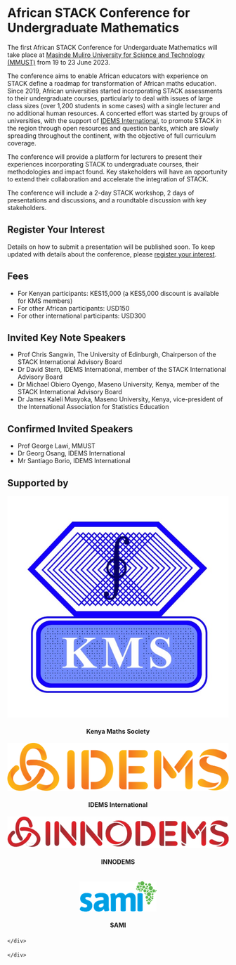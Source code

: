 # African STACK Conference for Undergraduate Mathematics

<p>The first African STACK Conference for Undergarduate Mathematics will take place at <a href="https://www.mmust.ac.ke" target="blank">Masinde Muliro University for Science and Technology (MMUST)</a> from 19 to 23 June 2023.</p>

<p>The conference aims to enable African educators with experience on STACK define a roadmap for transformation of African maths education. Since 2019, African universities started incorporating STACK assessments to their undergraduate courses, particularly to deal with issues of large class sizes (over 1,200 students in some cases) with a single lecturer and no additional human resources. A concerted effort was started by groups of universities, with the support of <a href="https://www.idems.international/" target="blank">IDEMS International</a>, to promote STACK in the region through open resources and question banks, which are slowly spreading throughout the continent, with the objective of full curriculum coverage.</p>

<p>The conference will provide a platform for lecturers to present their experiences incorporating STACK to undergraduate courses, their methodologies and impact found. Key stakeholders will have an opportunity to extend their collaboration and accelerate the integration of STACK.</p>

<p>The conference will include a 2-day STACK workshop, 2 days of presentations and discussions, and a roundtable discussion with key stakeholders.</p>

## Register Your Interest

<p>Details on how to submit a presentation will be published soon. To keep updated with details about the conference, please <a href="" target="blank">register your interest</a>.</p>

## Fees

* For Kenyan participants: KES15,000 (a KES5,000 discount is available for KMS members)
* For other African participants: USD150
* For other international participants: USD300

## Invited Key Note Speakers
* Prof Chris Sangwin, The University of Edinburgh, Chairperson of the STACK International Advisory Board 
* Dr David Stern, IDEMS International, member of the STACK International Advisory Board
* Dr Michael Obiero Oyengo, Maseno University, Kenya, member of the STACK International Advisory Board
* Dr James Kaleli Musyoka, Maseno University, Kenya, vice-president of the International Association for Statistics Education


## Confirmed Invited Speakers
* Prof George Lawi, MMUST
* Dr Georg Osang, IDEMS International
* Mr Santiago Borio, IDEMS International

## Supported by
 <div class="container">
	<div class="row">
    <div class="col-md-4">
    	<center><img class="img-logo-large" src="../../img/kms-logo.jpg" alt="Kenya Maths Society" /><br>
    	<h4>Kenya Maths Society</h4></center>
    </div>
    <div class="col-md-4">
    	<center><img class="img-logo-large" src="../../img/idems-logo.png" alt="IDEMS International" /><br>
    	<h4>IDEMS International</h4></center>
    </div>
    <div class="col-md-4">
    	<center><img class="img-logo-large" src="../../img/innodems-logo.jpg" alt="INNODEMS" /><br>
    	<h4>INNODEMS</h4></center>
    </div>
    </div>
   <br>
    <div class="row">
    <div class="col-md-4">
    	<center><img class="img-logo-large" src="../../img/sami-logo.png" alt="SAMI" /><br>
    	<h4>SAMI</h4></center>
    </div>


    </div>

    </div>
